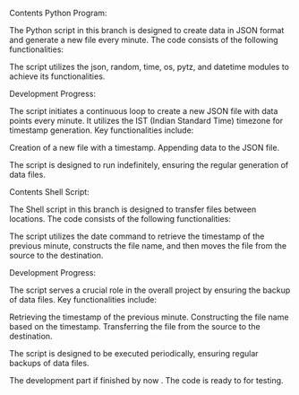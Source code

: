Contents
Python Program:

The Python script in this branch is designed to create data in JSON format and generate a new file every minute. The code consists of the following functionalities:

The script utilizes the json, random, time, os, pytz, and datetime modules to achieve its functionalities.

Development Progress:

The script initiates a continuous loop to create a new JSON file with data points every minute. It utilizes the IST (Indian Standard Time) timezone for timestamp generation. Key functionalities include:

Creation of a new file with a timestamp.
Appending data to the JSON file.

The script is designed to run indefinitely, ensuring the regular generation of data files.

Contents
Shell Script:

The Shell script in this branch is designed to transfer files between locations. The code consists of the following functionalities:

The script utilizes the date command to retrieve the timestamp of the previous minute, constructs the file name, and then moves the file from the source to the destination.

Development Progress:

The script serves a crucial role in the overall project by ensuring the backup of data files. Key functionalities include:

Retrieving the timestamp of the previous minute.
Constructing the file name based on the timestamp.
Transferring the file from the source to the destination.

The script is designed to be executed periodically, ensuring regular backups of data files.


The development part if finished by now . The code is ready to for testing.
